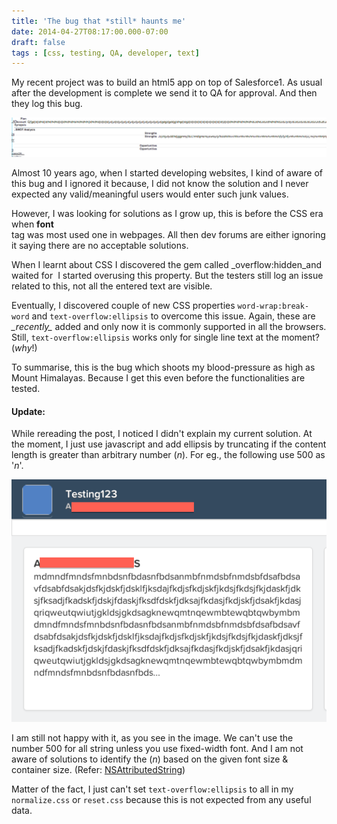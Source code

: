 ```yaml
---
title: 'The bug that *still* haunts me'
date: 2014-04-27T08:17:00.000-07:00
draft: false
tags : [css, testing, QA, developer, text]
---
```


My recent project was to build an html5 app on top of Salesforce1. As usual after the development is complete we send it to QA for approval. And then they log this bug.  
  

![](/assets/Screen-Shot-2014-04-27-at-8.41.26-PM.png)

  
  
Almost 10 years ago, when I started developing websites, I kind of aware of this bug and I ignored it because, I did not know the solution and I never expected any valid/meaningful users would enter such junk values.  
  
However, I was looking for solutions as I grow up, this is before the CSS era when **font**  
tag was most used one in webpages. All then dev forums are either ignoring it saying there are no acceptable solutions.  
  
When I learnt about CSS I discovered the gem called _overflow:hidden_and waited for  I started overusing this property. But the testers still log an issue related to this, not all the entered text are visible.  
  
Eventually, I discovered couple of new CSS properties `word-wrap:break-word` and `text-overflow:ellipsis` to overcome this issue. Again, these are _\_recently\__ added and only now it is commonly supported in all the browsers. Still, `text-overflow:ellipsis` works only for single line text at the moment?(_why_!)  
  
To summarise, this is the bug which shoots my blood-pressure as high as Mount Himalayas. Because I get this even before the functionalities are tested.  
  
#### Update:
  
While rereading the post, I noticed I didn't explain my current solution. At the moment, I just use javascript and add ellipsis by truncating if the content length is greater than arbitrary number (_n_). For eg., the following use 500 as '_n_'.  
  

![](/assets/Screen-Shot-2014-05-03-at-10.17.03-PM.png)

  
I am still not happy with it, as you see in the image. We can't use the number 500 for all string unless you use fixed-width font. And I am not aware of solutions to identify the (_n_) based on the given font size & container size. (Refer: [NSAttributedString](https://developer.apple.com/library/ios/documentation/uikit/reference/NSAttributedString_UIKit_Additions/Reference/Reference.html#jumpTo_5))  
  
Matter of the fact, I just can't set `text-overflow:ellipsis` to all in my `normalize.css` or `reset.css` because this is not expected from any useful data.